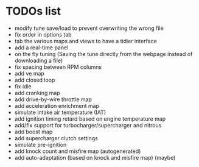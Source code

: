 # TODOs list

- modify tune save/load to prevent overwriting the wrong file
- fix order in options tab
- tab the various maps and views to have a tidier interface
- add a real-time panel
- on the fly tuning (Saving the tune directly from the webpage instead of downloading a file)
- fix spacing between RPM columns
- add ve map
- add closed loop
- fix idle
- add cranking map
- add drive-by-wire throttle map
- add acceleration enrichment map
- simulate intake air temperature (IAT)
- add ignition timing retard based on engine temperature map
- add/fix support for turbocharger/supercharger and nitrous
- add boost map
- add supercharger clutch settings
- simulate pre-ignition
- add knock count and misfire map (autogenerated)
- add auto-adaptation (based on knock and misfire map) (maybe)